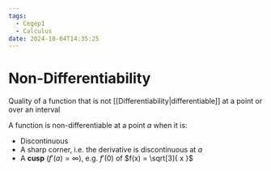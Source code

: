 ```yaml
---
tags:
  - Cegep1
  - Calculus
date: 2024-10-04T14:35:25
---
```


# Non-Differentiability

Quality of a function that is not [[Differentiability|differentiable]] at a point or over an interval

A function is non-differentiable at a point $a$ when it is:

- Discontinuous
- A sharp corner, i.e. the derivative is discontinuous at $a$
- A **cusp** ($f'(a) = \infty$), e.g. $f'(0)$ of $f(x) = \sqrt[3]{ x }$